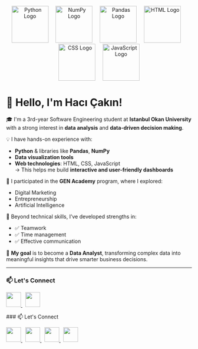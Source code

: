 <p align="center">
  <!-- Python Logo -->
  <img src="https://cdn.jsdelivr.net/gh/devicons/devicon/icons/python/python-original.svg" alt="Python Logo" width="100" />
  &nbsp;&nbsp;&nbsp;
  <!-- NumPy Logo -->
  <img src="https://upload.wikimedia.org/wikipedia/commons/3/31/NumPy_logo_2020.svg" alt="NumPy Logo" width="100" />
  &nbsp;&nbsp;&nbsp;
  <!-- Pandas Logo -->
  <img src="https://upload.wikimedia.org/wikipedia/commons/e/ed/Pandas_logo.svg" alt="Pandas Logo" width="100" />
  &nbsp;&nbsp;&nbsp;
  <!-- HTML Logo -->
  <img src="https://cdn.jsdelivr.net/gh/devicons/devicon/icons/html5/html5-original.svg" alt="HTML Logo" width="100" />
  &nbsp;&nbsp;&nbsp;
  <!-- CSS Logo -->
  <img src="https://cdn.jsdelivr.net/gh/devicons/devicon/icons/css3/css3-original.svg" alt="CSS Logo" width="100" />
  &nbsp;&nbsp;&nbsp;
  <!-- JavaScript Logo -->
  <img src="https://cdn.jsdelivr.net/gh/devicons/devicon/icons/javascript/javascript-original.svg" alt="JavaScript Logo" width="100" />
</p>


# 👋 Hello, I'm Hacı Çakın!

🎓 I'm a 3rd-year Software Engineering student at **Istanbul Okan University** with a strong interest in **data analysis** and **data-driven decision making**.

💡 I have hands-on experience with:
- **Python** & libraries like **Pandas**, **NumPy**
- **Data visualization tools**
- **Web technologies**: HTML, CSS, JavaScript  
  → This helps me build **interactive and user-friendly dashboards**

🚀 I participated in the **GEN Academy** program, where I explored:
- Digital Marketing
- Entrepreneurship
- Artificial Intelligence

🧠 Beyond technical skills, I’ve developed strengths in:
- ✅ Teamwork
- ✅ Time management
- ✅ Effective communication

🎯 **My goal** is to become a **Data Analyst**, transforming complex data into meaningful insights that drive smarter business decisions.

---

### 📫 Let's Connect

<p align="left">
  <a href="https://www.linkedin.com/in/hacı-çakın42" target="_blank">
    <img src="https://cdn.jsdelivr.net/gh/devicons/devicon/icons/linkedin/linkedin-original.svg" width="40" />
  </a>
  &nbsp;
  <a href="mailto:hacicakin@gmail.com">
    <img src="https://cdn-icons-png.flaticon.com/512/732/732200.png" width="40" />
  </a>
</p>
### 📫 Let's Connect

<p align="left">
  <a href="https://www.linkedin.com/in/hacicakin" target="_blank">
    <img src="https://cdn.jsdelivr.net/gh/devicons/devicon/icons/linkedin/linkedin-original.svg" width="40" />
  </a>
  &nbsp;
  <a href="mailto:hacicakin@gmail.com">
    <img src="https://cdn-icons-png.flaticon.com/512/732/732200.png" width="40" />
  </a>
  &nbsp;
  <a href="https://github.com/hacicakin" target="_blank">
    <img src="https://cdn.jsdelivr.net/gh/devicons/devicon/icons/github/github-original.svg" width="40" />
  </a>
  &nbsp;
  <a href="https://www.instagram.com/hacicakin/" target="_blank">
    <img src="https://upload.wikimedia.org/wikipedia/commons/a/a5/Instagram_icon.png" width="40"_



